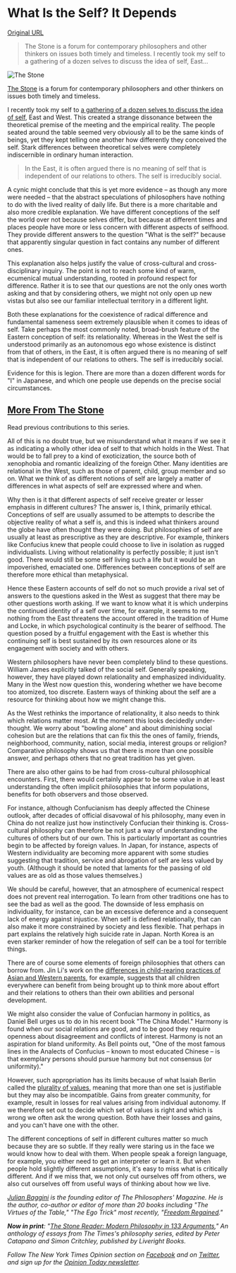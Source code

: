 # What Is the Self? It Depends

[Original URL](http://opinionator.blogs.nytimes.com/2016/02/08/the-self-in-east-and-west/)

> The Stone is a forum for contemporary philosophers and other thinkers on issues both timely and timeless. I recently took my self to a gathering of a dozen selves to discuss the idea of self, East...

![The Stone](http://graphics8.nytimes.com/images/blogs_v3/opinionator/pogs/thestone45.gif)

[The Stone](http://opinionator.blogs.nytimes.com/category/the-stone/) is a forum for contemporary philosophers and other thinkers on issues both timely and timeless.

I recently took my self to [a gathering of a dozen selves to discuss the idea of self](http://philosophyandculture.berggruen.org/ideas/3), East and West. This created a strange dissonance between the theoretical premise of the meeting and the empirical reality. The people seated around the table seemed very obviously all to be the same kinds of beings, yet they kept telling one another how differently they conceived the self. Stark differences between theoretical selves were completely indiscernible in ordinary human interaction.

> In the East, it is often argued there is no meaning of self that is independent of our relations to others. The self is irreducibly social.

A cynic might conclude that this is yet more evidence – as though any more were needed – that the abstract speculations of philosophers have nothing to do with the lived reality of daily life. But there is a more charitable and also more credible explanation. We have different conceptions of the self the world over not because selves differ, but because at different times and places people have more or less concern with different aspects of selfhood. They provide different answers to the question "What is the self?" because that apparently singular question in fact contains any number of different ones.

This explanation also helps justify the value of cross-cultural and cross-disciplinary inquiry. The point is not to reach some kind of warm, ecumenical mutual understanding, rooted in profound respect for difference. Rather it is to see that our questions are not the only ones worth asking and that by considering others, we might not only open up new vistas but also see our familiar intellectual territory in a different light.

Both these explanations for the coexistence of radical difference and fundamental sameness seem extremely plausible when it comes to ideas of self. Take perhaps the most commonly noted, broad-brush feature of the Eastern conception of self: its relationality. Whereas in the West the self is understood primarily as an autonomous ego whose existence is distinct from that of others, in the East, it is often argued there is no meaning of self that is independent of our relations to others. The self is irreducibly social.

Evidence for this is legion. There are more than a dozen different words for "I" in Japanese, and which one people use depends on the precise social circumstances.

## [More From The Stone](http://opinionator.blogs.nytimes.com/category/the-stone/)

Read previous contributions to this series.

All of this is no doubt true, but we misunderstand what it means if we see it as indicating a wholly other idea of self to that which holds in the West. That would be to fall prey to a kind of exoticization, the source both of xenophobia and romantic idealizing of the foreign Other. Many identities are relational in the West, such as those of parent, child, group member and so on. What we think of as different notions of self are largely a matter of differences in what aspects of self are expressed where and when.

Why then is it that different aspects of self receive greater or lesser emphasis in different cultures? The answer is, I think, primarily ethical. Conceptions of self are usually assumed to be attempts to describe the objective reality of what a self is, and this is indeed what thinkers around the globe have often thought they were doing. But philosophies of self are usually at least as prescriptive as they are descriptive. For example, thinkers like Confucius knew that people could choose to live in isolation as rugged individualists. Living without relationality is perfectly possible; it just isn't good. There would still be some self living such a life but it would be an impoverished, emaciated one. Differences between conceptions of self are therefore more ethical than metaphysical.

Hence these Eastern accounts of self do not so much provide a rival set of answers to the questions asked in the West as suggest that there may be other questions worth asking. If we want to know what it is which underpins the continued identity of a self over time, for example, it seems to me nothing from the East threatens the account offered in the tradition of Hume and Locke, in which psychological continuity is the bearer of selfhood. The question posed by a fruitful engagement with the East is whether this continuing self is best sustained by its own resources alone or its engagement with society and with others.

Western philosophers have never been completely blind to these questions. William James explicitly talked of the social self. Generally speaking, however, they have played down relationality and emphasized individuality. Many in the West now question this, wondering whether we have become too atomized, too discrete. Eastern ways of thinking about the self are a resource for thinking about how we might change this.

As the West rethinks the importance of relationality, it also needs to think which relations matter most. At the moment this looks decidedly under-thought. We worry about "bowling alone" and about diminishing social cohesion but are the relations that can fix this the ones of family, friends, neighborhood, community, nation, social media, interest groups or religion? Comparative philosophy shows us that there is more than one possible answer, and perhaps others that no great tradition has yet given.

There are also other gains to be had from cross-cultural philosophical encounters. First, there would certainly appear to be some value in at least understanding the often implicit philosophies that inform populations, benefits for both observers and those observed.

For instance, although Confucianism has deeply affected the Chinese outlook, after decades of official disavowal of his philosophy, many even in China do not realize just how instinctively Confucian their thinking is. Cross-cultural philosophy can therefore be not just a way of understanding the cultures of others but of our own. This is particularly important as countries begin to be affected by foreign values. In Japan, for instance, aspects of Western individuality are becoming more apparent with some studies suggesting that tradition, service and abrogation of self are less valued by youth. (Although it should be noted that laments for the passing of old values are as old as those values themselves.)

We should be careful, however, that an atmosphere of ecumenical respect does not prevent real interrogation. To learn from other traditions one has to see the bad as well as the good. The downside of less emphasis on individuality, for instance, can be an excessive deference and a consequent lack of energy against injustice. When self is defined relationally, that can also make it more constrained by society and less flexible. That perhaps in part explains the relatively high suicide rate in Japan. North Korea is an even starker reminder of how the relegation of self can be a tool for terrible things.

There are of course some elements of foreign philosophies that others can borrow from. Jin Li's work on the [differences in child-rearing practices of Asian and Western parents](http://www.cambridge.org/gb/academic/subjects/psychology/educational-psychology/cultural-foundations-learning-east-and-west), for example, suggests that all children everywhere can benefit from being brought up to think more about effort and their relations to others than their own abilities and personal development.

We might also consider the value of Confucian harmony in politics, as Daniel Bell urges us to do in his recent book "The China Model." Harmony is found when our social relations are good, and to be good they require openness about disagreement and conflicts of interest. Harmony is not an aspiration for bland uniformity. As Bell points out, "One of the most famous lines in the Analects of Confucius – known to most educated Chinese – is that exemplary persons should pursue harmony but not consensus (or uniformity)."

However, such appropriation has its limits because of what Isaiah Berlin called the [plurality of values](https://www.cs.utexas.edu/users/vl/notes/berlin.html), meaning that more than one set is justifiable but they may also be incompatible. Gains from greater community, for example, result in losses for real values arising from individual autonomy. If we therefore set out to decide which set of values is right and which is wrong we often ask the wrong question. Both have their losses and gains, and you can't have one with the other.

The different conceptions of self in different cultures matter so much because they are so subtle. If they really were staring us in the face we would know how to deal with them. When people speak a foreign language, for example, you either need to get an interpreter or learn it. But when people hold slightly different assumptions, it's easy to miss what is critically different. And if we miss that, we not only cut ourselves off from others, we also cut ourselves off from useful ways of thinking about how we live.

_[Julian Baggini](http://www.microphilosophy.net) is the founding editor of The Philosophers' Magazine. He is the author, co-author or editor of more than 20 books including "The Virtues of the Table," "The Ego Trick" most recently, "[Freedom Regained](http://www.microphilosophy.net/freedom-regained-2/)."_

***Now in print**: "[The Stone Reader: Modern Philosophy in 133 Arguments](http://bit.ly/1MW2kN3)," An anthology of essays from The Times's philosophy series, edited by Peter Catapano and Simon Critchley, published by Liveright Books.*

_Follow The New York Times Opinion section on [Facebook](https://www.facebook.com/nytopinion) and on [Twitter](https://www.twitter.com/nytpolitics), and sign up for the [Opinion Today newsletter](http://www.nytimes.com/newsletters/opiniontoday/)._
